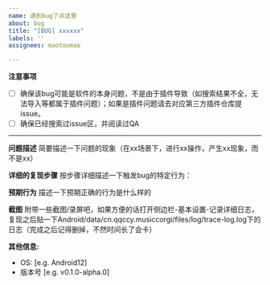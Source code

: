 ```yaml
---
name: 遇到bug了点这里
about: bug
title: "[BUG] xxxxxx"
labels: ''
assignees: maotoumao

---
```


**注意事项**
- [ ] 确保该bug可能是软件的本身问题，不是由于插件导致（如搜索结果不全，无法导入等都属于插件问题）；如果是插件问题请去对应第三方插件仓库提issue。
- [ ] 确保已经搜索过issue区，并阅读过QA

---

**问题描述**
简要描述一下问题的现象（在xx场景下，进行xx操作，产生xx现象，而不是xx）

**详细的复现步骤**
按步骤详细描述一下触发bug的特定行为：

**预期行为**
描述一下预期正确的行为是什么样的

**截图**
附带一些截图/录屏吧，如果方便的话打开侧边栏-基本设置-记录详细日志，复现之后贴一下Android/data/cn.qqccy.musiccorgi/files/log/trace-log.log下的日志（完成之后记得删掉，不然时间长了会卡）

**其他信息:**
 - OS: [e.g. Android12]
 - 版本号 [e.g. v0.1.0-alpha.0]
